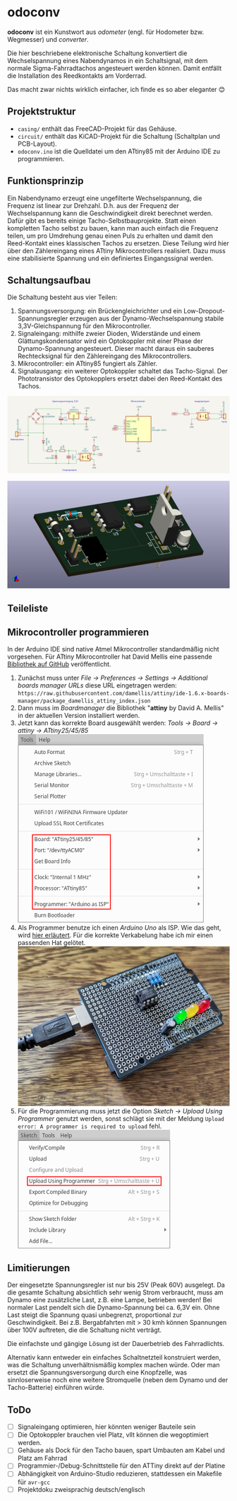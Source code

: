 # odoconv

**odoconv** ist ein Kunstwort aus *odometer* (engl. für Hodometer bzw. Wegmesser) und *converter*.

Die hier beschriebene elektronische Schaltung konvertiert die Wechselspannung eines Nabendynamos in ein Schaltsignal, mit dem normale Sigma-Fahrradtachos angesteuert werden können.
Damit entfällt die Installation des Reedkontakts am Vorderrad.

Das macht zwar nichts wirklich einfacher, ich finde es so aber eleganter :blush:

## Projektstruktur

- `casing/` enthält das FreeCAD-Projekt für das Gehäuse.
- `circuit/` enthält das KiCAD-Projekt für die Schaltung (Schaltplan und PCB-Layout).
- `odoconv.ino` ist die Quelldatei um den ATtiny85 mit der Arduino IDE zu programmieren.

## Funktionsprinzip

Ein Nabendynamo erzeugt eine ungefilterte Wechselspannung, die Frequenz ist linear zur Drehzahl.
D.h. aus der Frequenz der Wechselspannung kann die Geschwindigkeit direkt berechnet werden.
Dafür gibt es bereits einige Tacho-Selbstbauprojekte.
Statt einen kompletten Tacho selbst zu bauen, kann man auch einfach die Frequenz teilen, um pro Umdrehung genau einen Puls zu erhalten und damit den Reed-Kontakt eines klassischen Tachos zu ersetzen.
Diese Teilung wird hier über den Zählereingang eines ATtiny Mikrocontrollers realisiert.
Dazu muss eine stabilisierte Spannung und ein definiertes Eingangssignal werden.

## Schaltungsaufbau

Die Schaltung besteht aus vier Teilen:

1. Spannungsversorgung: ein Brückengleichrichter und ein Low-Dropout-Spannungsregler erzeugen aus der Dynamo-Wechselspannung stabile 3,3V-Gleichspannung für den Mikrocontroller.
2. Signaleingang: mithilfe zweier Dioden, Widerstände und einem Glättungskondensator wird ein Optokoppler mit einer Phase der Dynamo-Spannung angesteuert. Dieser macht daraus ein sauberes Rechtecksignal für den Zählereingang des Mikrocontrollers.
3. Mikrocontroller: ein ATtiny85 fungiert als Zähler.
4. Signalausgang: ein weiterer Optokoppler schaltet das Tacho-Signal. Der Phototransistor des Optokopplers ersetzt dabei den Reed-Kontakt des Tachos.

![Schaltplan](images/circuit.png)

![Rendering der fertig bestückten Platine](images/pcb_3drender.png)

## Teileliste

## Mikrocontroller programmieren

In der Arduino IDE sind native Atmel Mikrocontroller standardmäßig nicht vorgesehen. Für ATtiny Mikrocontroller hat David Mellis eine passende [Bibliothek auf GitHub](https://github.com/damellis/attiny) veröffentlicht.

1. Zunächst muss unter *File -> Preferences -> Settings -> Additional boards manager URLs* diese URL eingetragen werden:  
    `https://raw.githubusercontent.com/damellis/attiny/ide-1.6.x-boards-manager/package_damellis_attiny_index.json`
2. Dann muss im *Boardmanager* die Bibliothek "**attiny** by David A. Mellis" in der aktuellen Version installiert werden.
3. Jetzt kann das korrekte Board ausgewählt werden: *Tools -> Board -> attiny -> ATtiny25/45/85*  
    ![Arduino IDE: Boardkonfiguration](images/arduino_ide_tools_menu.png)
4. Als Programmer benutze ich einen *Arduino Uno* als ISP. Wie das geht, wird [hier erläutert](https://docs.arduino.cc/built-in-examples/arduino-isp/ArduinoISP). Für die korrekte Verkabelung habe ich mir einen passenden Hat gelötet.  
    ![Arduino Uno ISP Hat](images/arduino_uno_isp_hat.jpg)
5. Für die Programmierung muss jetzt die Option *Sketch -> Upload Using Programmer* genutzt werden, sonst schlägt sie mit der Meldung `Upload error: A programmer is required to upload` fehl.  
    ![Arduino IDE: Upload mit Programmer](images/arduino_ide_sketch_menu.png)

## Limitierungen

Der eingesetzte Spannungsregler ist nur bis 25V (Peak 60V) ausgelegt.
Da die gesamte Schaltung absichtlich sehr wenig Strom verbraucht, muss am Dynamo eine zusätzliche Last, z.B. eine Lampe, betrieben werden!
Bei normaler Last pendelt sich die Dynamo-Spannung bei ca. 6,3V ein. Ohne Last steigt die Spannung quasi unbegrenzt, proportional zur Geschwindigkeit. Bei z.B. Bergabfahrten mit > 30 kmh können Spannungen über 100V auftreten, die die Schaltung nicht verträgt.

Die einfachste und gängige Lösung ist der Dauerbetrieb des Fahrradlichts.

Alternativ kann entweder ein einfaches Schaltnetzteil konstruiert werden, was die Schaltung unverhältnismäßig komplex machen würde. Oder man ersetzt die Spannungsversorgung durch eine Knopfzelle, was sinnloserweise noch eine weitere Stromquelle (neben dem Dynamo und der Tacho-Batterie) einführen würde.

## ToDo

- [ ] Signaleingang optimieren, hier könnten weniger Bauteile sein
- [ ] Die Optokoppler brauchen viel Platz, vllt können die wegoptimiert werden.
- [ ] Gehäuse als Dock für den Tacho bauen, spart Umbauten am Kabel und Platz am Fahrrad
- [ ] Programmier-/Debug-Schnittstelle für den ATTiny direkt auf der Platine
- [ ] Abhängigkeit von Arduino-Studio reduzieren, stattdessen ein Makefile für `avr-gcc`
- [ ] Projektdoku zweisprachig deutsch/englisch

